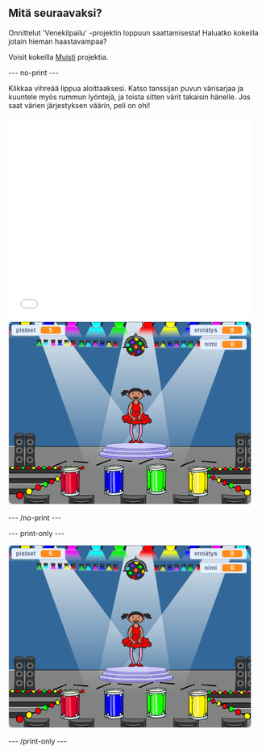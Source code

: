 ## Mitä seuraavaksi?

Onnittelut 'Venekilpailu' -projektin loppuun saattamisesta! Haluatko kokeilla jotain hieman haastavampaa?

Voisit kokeilla [Muisti](https://projects.raspberrypi.org/en/projects/memory?utm_source=pathway&utm_medium=whatnext&utm_campaign=projects) projektia.

--- no-print ---

Klikkaa vihreää lippua aloittaaksesi. Katso tanssijan puvun värisarjaa ja kuuntele myös rummun lyöntejä, ja toista sitten värit takaisin hänelle. Jos saat värien järjestyksen väärin, peli on ohi!

<div class="scratch-preview">
  <iframe allowtransparency="true" width="485" height="402" src="//scratch.mit.edu/projects/embed/284452634/?autostart=false" frameborder="0" allowfullscreen scrolling="no" mark="crwd-mark"></iframe> <img src="images/memory-screenshot.png" />
</div>

--- /no-print ---

--- print-only ---

![kuvakaappaus valmis pelistä](images/memory-screenshot.png)

--- /print-only ---

